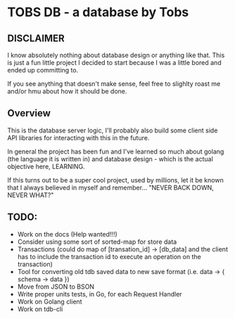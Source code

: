 # TOBS DB - a database by Tobs

## DISCLAIMER

I know absolutely nothing about database design or anything like that.
This is just a fun little project I decided to start because I was a little bored and ended up committing to.

If you see anything that doesn't make sense, feel free to slighlty roast me and/or hmu about how it should be done.

## Overview

This is the database server logic, I'll probably also build some client side API libraries for interacting with this in the future.

In general the project has been fun and I've learned so much about golang (the language it is written in) and database design - which is the actual objective here, LEARNING.

If this turns out to be a super cool project, used by millions, let it be known that I always believed in myself and remember... "NEVER BACK DOWN, NEVER WHAT?"

## TODO:

- Work on the docs (Help wanted!!!)
- Consider using some sort of sorted-map for store data
- Transactions (could do map of [transation_id] -> [db_data] and the client has to include the transaction id to execute an operation on the transaction)
- Tool for converting old tdb saved data to new save format (i.e. data -> { schema -> data })
- Move from JSON to BSON
- Write proper units tests, in Go, for each Request Handler
- Work on Golang client
- Work on tdb-cli
